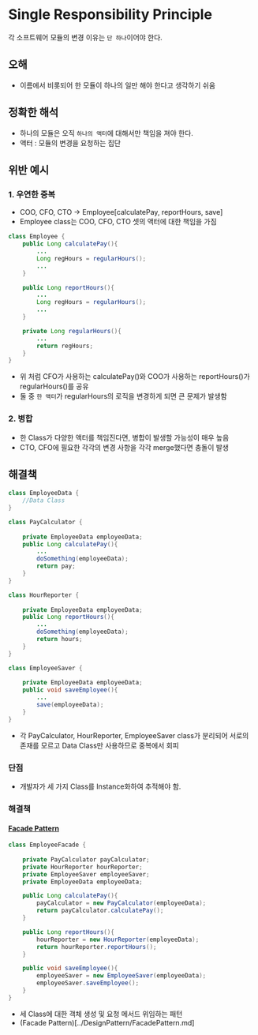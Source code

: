 # Single Responsibility Principle
각 소프트웨어 모듈의 변경 이유는 `단 하나`이어야 한다.
## 오해
- 이름에서 비롯되어 한 모듈이 하나의 일만 해야 한다고 생각하기 쉬움
## 정확한 해석
- 하나의 모듈은 오직 `하나의 액터`에 대해서만 책임을 져야 한다.
- 액터 : 모듈의 변경을 요청하는 집단

## 위반 예시
### 1. 우연한 중복
- COO, CFO, CTO -> Employee[calculatePay, reportHours, save]
- Employee class는 COO, CFO, CTO 셋의 액터에 대한 책임을 가짐
```java
class Employee {
    public Long calculatePay(){
        ...
        Long regHours = regularHours();
        ...
    }

    public Long reportHours(){
        ...
        Long regHours = regularHours();
        ...
    }

    private Long regularHours(){
        ...
        return regHours;
    }
}
```
- 위 처럼 CFO가 사용하는 calculatePay()와 COO가 사용하는 reportHours()가 regularHours()를 공유
- 둘 중 `한 액터`가 regularHours의 로직을 변경하게 되면 큰 문제가 발생함

### 2. 병합
- 한 Class가 다양한 액터를 책임진다면, 병합이 발생할 가능성이 매우 높음
- CTO, CFO에 필요한 각각의 변경 사항을 각각 merge했다면 충돌이 발생

## 해결책
```java
class EmployeeData {
    //Data Class
}

class PayCalculator {
    
    private EmployeeData employeeData;
    public Long calculatePay(){
        ...
        doSomething(employeeData);
        return pay;
    }
}

class HourReporter {
    
    private EmployeeData employeeData;
    public Long reportHours(){
        ...
        doSomething(employeeData);
        return hours;
    }
}

class EmployeeSaver {
    
    private EmployeeData employeeData;
    public void saveEmployee(){
        ...
        save(employeeData);
    }
}
```
- 각 PayCalculator, HourReporter, EmployeeSaver class가 분리되어 서로의 존재를 모르고 Data Class만 사용하므로 중복에서 회피
### 단점
- 개발자가 세 가지 Class를 Instance화하여 추적해야 함.
### 해결책
#### [Facade Pattern](../DesignPattern/FacadePattern.md)
```java
class EmployeeFacade {
    
    private PayCalculator payCalculator;
    private HourReporter hourReporter;
    private EmployeeSaver employeeSaver;
    private EmployeeData employeeData;

    public Long calculatePay(){
        payCalculator = new PayCalculator(employeeData);
        return payCalculator.calculatePay();
    }

    public Long reportHours(){
        hourReporter = new HourReporter(employeeData);
        return hourReporter.reportHours();
    }

    public void saveEmployee(){
        employeeSaver = new EmployeeSaver(employeeData);
        employeeSaver.saveEmployee();
    }
}
```
- 세 Class에 대한 객체 생성 및 요청 메서드 위임하는 패턴
- (Facade Pattern)[../DesignPattern/FacadePattern.md]